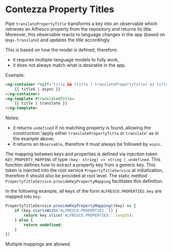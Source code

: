# Contezza Property Titles

Pipe `translatePropertyTitle` transforms a key into an observable which retrieves an Alfresco property from the repository and returns its title. Moreover, this observable reacts to language changes in the app (based on `@ngx-translate`) and updates the title accordingly.

This is based on how the model is defined, therefore:
* it requires multiple-language models to fully work, 
* it does not always match what is desirable in the app.

Example:
```html
<ng-container *ngIf="title && (title | translatePropertyTitle) as title$; else translatedTitle">
    {{ title$ | async }}
</ng-container>
<ng-template #translatedTitle>
    {{ title | translate }}
</ng-template>
```

Notes:
* it returns `undefined` if no matching property is found, allowing the construction 'apply either `translatePropertyTitle` or `translate`' as in the example above;
* it returns an `Observable`, therefore it must always be followed by `async`.

The mapping between keys and properties is defined via injection token `KEY_PROPERTY_MAPPING` of type `(key: string) => string | undefined`. This function defines how to extract a property key from a generic key. This token is injected into the root service `PropertyTitleService` at initialization, therefore it should also be provided at root level. The static method `PropertyTitleService.provideKeyPropertyMapping` facilitates this definition.

In the following example, all keys of the form `ALFRESCO.PROPERTIES.key` are mapped into `key`:
```ts
PropertyTitleService.provideKeyPropertyMapping((key) => {
    if (key.startsWith('ALFRESCO.PROPERTIES.')) {
        return key.slice('ALFRESCO.PROPERTIES.'.length);
    } else {
        return undefined;
    }
})
```

Multiple mappings are allowed.
